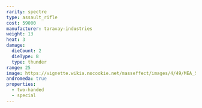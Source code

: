 ```yaml
---
rarity: spectre
type: assault_rifle
cost: 59000
manufacturer: taravay-industries
weight: 13
heat: 3
damage:
  dieCount: 2
  dieType: 8
  type: thunder
range: 25
image: https://vignette.wikia.nocookie.net/masseffect/images/4/49/MEA_Sovoa_MP.png/revision/latest?cb=20180530232548
andromeda: true
properties:
  - two-handed
  - special
---
```

